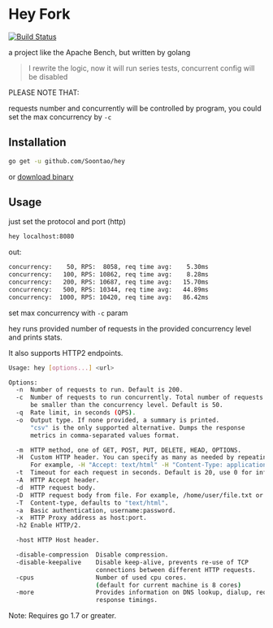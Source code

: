 # Hey Fork

[![Build Status](https://ci.fornever.org/job/hey/badge/icon)](https://ci.fornever.org/job/hey/)

a project like the Apache Bench, but written by golang

> I rewrite the logic, now it will run series tests, concurrent config will be disabled

PLEASE NOTE THAT: 

requests number and concurrently will be controlled by program, you could set the max concurrency by `-c`

## Installation

```bash
go get -u github.com/Soontao/hey
```

or [download binary](https://download.fornever.org/hey/latest/)

## Usage

just set the protocol and port (http)

```bash
hey localhost:8080
```

out:

```bash
concurrency:    50, RPS:  8058, req time avg:    5.30ms
concurrency:   100, RPS: 10862, req time avg:    8.28ms
concurrency:   200, RPS: 10687, req time avg:   15.70ms
concurrency:   500, RPS: 10344, req time avg:   44.89ms
concurrency:  1000, RPS: 10420, req time avg:   86.42ms
```

set max concurrency with `-c` param

hey runs provided number of requests in the provided concurrency level and prints stats.

It also supports HTTP2 endpoints.

```bash
Usage: hey [options...] <url>

Options:
  -n  Number of requests to run. Default is 200.
  -c  Number of requests to run concurrently. Total number of requests cannot
      be smaller than the concurrency level. Default is 50.
  -q  Rate limit, in seconds (QPS).
  -o  Output type. If none provided, a summary is printed.
      "csv" is the only supported alternative. Dumps the response
      metrics in comma-separated values format.

  -m  HTTP method, one of GET, POST, PUT, DELETE, HEAD, OPTIONS.
  -H  Custom HTTP header. You can specify as many as needed by repeating the flag.
      For example, -H "Accept: text/html" -H "Content-Type: application/xml" .
  -t  Timeout for each request in seconds. Default is 20, use 0 for infinite.
  -A  HTTP Accept header.
  -d  HTTP request body.
  -D  HTTP request body from file. For example, /home/user/file.txt or ./file.txt.
  -T  Content-type, defaults to "text/html".
  -a  Basic authentication, username:password.
  -x  HTTP Proxy address as host:port.
  -h2 Enable HTTP/2.

  -host	HTTP Host header.

  -disable-compression  Disable compression.
  -disable-keepalive    Disable keep-alive, prevents re-use of TCP
                        connections between different HTTP requests.
  -cpus                 Number of used cpu cores.
                        (default for current machine is 8 cores)
  -more                 Provides information on DNS lookup, dialup, request and
                        response timings.
```

Note: Requires go 1.7 or greater.
